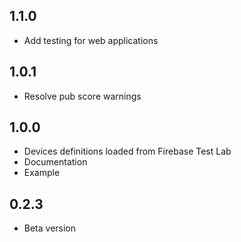 ## 1.1.0
* Add testing for web applications

## 1.0.1
* Resolve pub score warnings

## 1.0.0
* Devices definitions loaded from Firebase Test Lab
* Documentation
* Example
  
## 0.2.3
* Beta version
